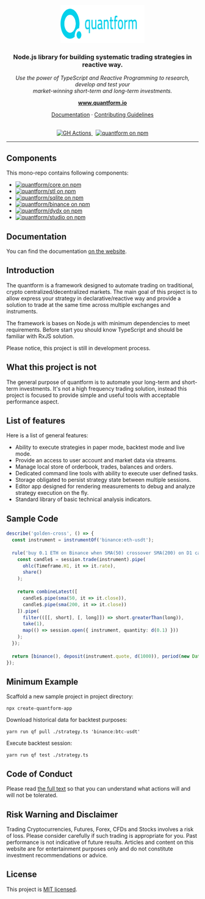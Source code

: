 <p align="center">
  <img src="https://raw.githubusercontent.com/quantform/quantform/main/quantform.svg" alt="quantform-logo" width="220px" height="100px"/>
  <br>
</p>
<h3 align="center">Node.js library for building systematic trading strategies in reactive way.</h3>
<p align="center">
  <i>Use the power of TypeScript and Reactive Programming to research, develop and test your <br />market-winning short-term and long-term investments.</i>
  <br>
</p>

<p align="center">
  <a href="https://www.quantform.io"><strong>www.quantform.io</strong></a>
  <br>
</p>

<p align="center">
  <a href="https://developer.quantform.io/">Documentation</a>
  ·
  <a href="CONTRIBUTING.md">Contributing Guidelines</a>
  <br>
  <br>
</p>

<p align="center">
  <a href="https://github.com/quantform/quantform/actions/workflows/release.yml">
    <img src="https://github.com/quantform/quantform/actions/workflows/release.yml/badge.svg" alt="GH Actions" />
  </a>&nbsp;
  <a href="LICENSE.md">
    <img src="https://img.shields.io/badge/license-MIT-blue.svg" alt="quantform on npm" />
  </a>
</p>

<hr>

## Components

This mono-repo contains following components:

- <a href="https://www.npmjs.com/package/@quantform/core"><img src="https://img.shields.io/npm/v/@quantform/core.svg?logo=npm&logoColor=fff&label=@quantform/core&color=03D1EB&style=flat-square" alt="quantform/core on npm" /></a>
- <a href="https://www.npmjs.com/package/@quantform/stl"><img src="https://img.shields.io/npm/v/@quantform/stl.svg?logo=npm&logoColor=fff&label=@quantform/stl&color=03D1EB&style=flat-square" alt="quantform/stl on npm" /></a>
- <a href="https://www.npmjs.com/package/@quantform/sqlite"><img src="https://img.shields.io/npm/v/@quantform/sqlite.svg?logo=npm&logoColor=fff&label=@quantform/sqlite&color=03D1EB&style=flat-square" alt="quantform/sqlite on npm" /></a>
- <a href="https://www.npmjs.com/package/@quantform/binance"><img src="https://img.shields.io/npm/v/@quantform/binance.svg?logo=npm&logoColor=fff&label=@quantform/binance&color=03D1EB&style=flat-square" alt="quantform/binance on npm" /></a>
- <a href="https://www.npmjs.com/package/@quantform/dydx"><img src="https://img.shields.io/npm/v/@quantform/dydx.svg?logo=npm&logoColor=fff&label=@quantform/dydx&color=03D1EB&style=flat-square" alt="quantform/dydx on npm" /></a>
- <a href="https://www.npmjs.com/package/@quantform/studio"><img src="https://img.shields.io/npm/v/@quantform/studio.svg?logo=npm&logoColor=fff&label=@quantform/studio&color=03D1EB&style=flat-square" alt="quantform/studio on npm" /></a>

## Documentation

You can find the documentation [on the website](https://developer.quantform.io).

## Introduction

The quantform is a framework designed to automate trading on traditional, crypto centralized/decentralized markets. The main goal of this project is to allow express your strategy in declarative/reactive way and provide a solution to trade at the same time across multiple exchanges and instruments.

The framework is bases on Node.js with minimum dependencies to meet requirements. Before start you should know TypeScript and should be familiar with RxJS solution.

Please notice, this project is still in development process.

## What this project is not

The general purpose of quantform is to automate your long-term and short-term investments. It's not a high frequency trading solution, instead this project is focused to provide simple and useful tools with acceptable performance aspect.

## List of features

Here is a list of general features:

- Ability to execute strategies in paper mode, backtest mode and live mode.
- Provide an access to user account and market data via streams.
- Manage local store of orderbook, trades, balances and orders.
- Dedicated command line tools with ability to execute user defined tasks.
- Storage obligated to persist strategy state between multiple sessions.
- Editor app designed for rendering measurements to debug and analyze strategy execution on the fly.
- Standard library of basic technical analysis indicators.

## Sample Code

```ts
describe('golden-cross', () => {
  const instrument = instrumentOf('binance:eth-usdt');

  rule('buy 0.1 ETH on Binance when SMA(50) crossover SMA(200) on D1 candle', session => {
    const candle$ = session.trade(instrument).pipe(
      ohlc(Timeframe.H1, it => it.rate),
      share()
    );

    return combineLatest([
      candle$.pipe(sma(50, it => it.close)),
      candle$.pipe(sma(200, it => it.close))
    ]).pipe(
      filter(([[, short], [, long]]) => short.greaterThan(long)),
      take(1),
      map(() => session.open({ instrument, quantity: d(0.1) }))
    );
  });

  return [binance(), deposit(instrument.quote, d(1000)), period(new Date('2022-06-01'))];
});
```

## Minimum Example

Scaffold a new sample project in project directory:

```
npx create-quantform-app
```

Download historical data for backtest purposes:

```
yarn run qf pull ./strategy.ts 'binance:btc-usdt'
```

Execute backtest session:

```
yarn run qf test ./strategy.ts
```

## Code of Conduct

Please read [the full text](./CODE_OF_CONDUCT.md) so that you can understand what actions will and will not be tolerated.

## Risk Warning and Disclaimer

Trading Cryptocurrencies, Futures, Forex, CFDs and Stocks involves a risk of loss. Please consider carefully if such trading is appropriate for you. Past performance is not indicative of future results. Articles and content on this website are for entertainment purposes only and do not constitute investment recommendations or advice.

## License

This project is [MIT licensed](./LICENSE.md).